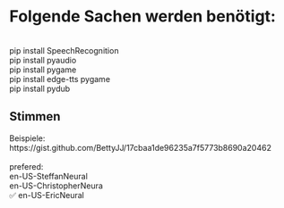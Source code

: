 <h1>Folgende Sachen werden benötigt:</h1><br>
pip install SpeechRecognition<br>
pip install pyaudio<br>
pip install pygame<br>
pip install edge-tts pygame<br>
pip install pydub <br>



<h2>Stimmen</h2>
Beispiele:<br>
https://gist.github.com/BettyJJ/17cbaa1de96235a7f5773b8690a20462
<br><br>
prefered: <br>
en-US-SteffanNeural<br>
en-US-ChristopherNeura<br>
✅ en-US-EricNeural
